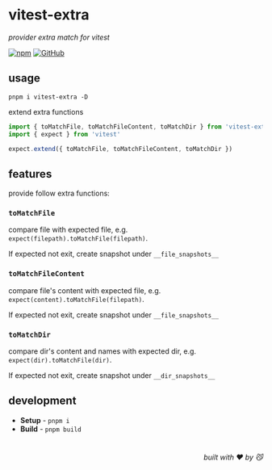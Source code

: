 # vitest-extra
*provider extra match for vitest*

[![npm](https://img.shields.io/npm/v/vitest-extra)](https://github.com/JiangWeixian/vitest-extra) [![GitHub](https://img.shields.io/npm/l/vitest-extra)](https://github.com/JiangWeixian/vitest-extra)

## usage

```console
pnpm i vitest-extra -D
```

extend extra functions

```ts
import { toMatchFile, toMatchFileContent, toMatchDir } from 'vitest-extra'
import { expect } from 'vitest'

expect.extend({ toMatchFile, toMatchFileContent, toMatchDir })
```

## features

provide follow extra functions:

### `toMatchFile`

compare file with expected file, e.g. `expect(filepath).toMatchFile(filepath)`.

If expected not exit, create snapshot under `__file_snapshots__`

### `toMatchFileContent`

compare file's content with expected file, e.g. `expect(content).toMatchFile(filepath)`.

If expected not exit, create snapshot under `__file_snapshots__`

### `toMatchDir` 

compare dir's content and names with expected dir, e.g. `expect(dir).toMatchFile(dir)`.

If expected not exit, create snapshot under `__dir_snapshots__`

## development

- **Setup** - `pnpm i`
- **Build** - `pnpm build`

# 
<div align='right'>

*built with ❤️ by 😼*

</div>

